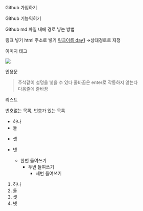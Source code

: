 Github 가입하기

Github 기능익히기

Github md 파일 내에 경로 넣는 방법

링크 넣기
[]()html 주소로 넣기
[링크이름 day1](./day1/) ->상대경로로 지정

이미지 태그

<img src='https://thumbs.dreamstime.com/b/white-big-data-hologram-against-blurred-blue-background-concept-hi-tech-innovation-business-production-toned-image-102276491.jpg' width=''>

인용문
>주석같이 설명을 넣을 수 있다
>줄바꿈은 enter로 작동하지 않는다 
><br>다음줄에 줄바꿈

리스트

번호없는 목록, 번호가 있는 목록

- 하나
- 둘
* 셋
+ 넷

  - 한번 들여쓰기
    - 두번 들여쓰기
      - 세번 들여쓰기

1. 하나
1. 둘
3. 셋
4. 넷
